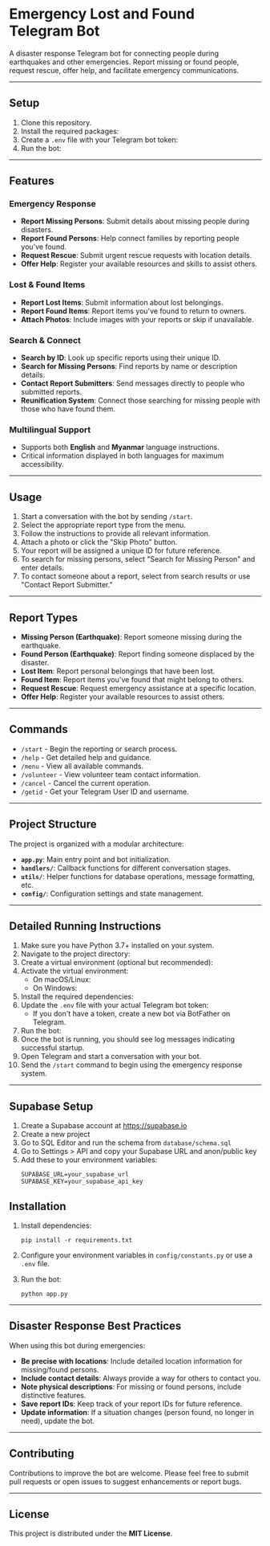 # Emergency Lost and Found Telegram Bot

A disaster response Telegram bot for connecting people during earthquakes and other emergencies. Report missing or found people, request rescue, offer help, and facilitate emergency communications.

---

## Setup

1. Clone this repository.
2. Install the required packages:
3. Create a `.env` file with your Telegram bot token:
4. Run the bot:

---

## Features

### Emergency Response
- **Report Missing Persons**: Submit details about missing people during disasters.
- **Report Found Persons**: Help connect families by reporting people you've found.
- **Request Rescue**: Submit urgent rescue requests with location details.
- **Offer Help**: Register your available resources and skills to assist others.

### Lost & Found Items
- **Report Lost Items**: Submit information about lost belongings.
- **Report Found Items**: Report items you've found to return to owners.
- **Attach Photos**: Include images with your reports or skip if unavailable.

### Search & Connect
- **Search by ID**: Look up specific reports using their unique ID.
- **Search for Missing Persons**: Find reports by name or description details.
- **Contact Report Submitters**: Send messages directly to people who submitted reports.
- **Reunification System**: Connect those searching for missing people with those who have found them.

### Multilingual Support
- Supports both **English** and **Myanmar** language instructions.
- Critical information displayed in both languages for maximum accessibility.

---

## Usage

1. Start a conversation with the bot by sending `/start`.
2. Select the appropriate report type from the menu.
3. Follow the instructions to provide all relevant information.
4. Attach a photo or click the "Skip Photo" button.
5. Your report will be assigned a unique ID for future reference.
6. To search for missing persons, select "Search for Missing Person" and enter details.
7. To contact someone about a report, select from search results or use "Contact Report Submitter."

---

## Report Types

- **Missing Person (Earthquake)**: Report someone missing during the earthquake.
- **Found Person (Earthquake)**: Report finding someone displaced by the disaster.
- **Lost Item**: Report personal belongings that have been lost.
- **Found Item**: Report items you've found that might belong to others.
- **Request Rescue**: Request emergency assistance at a specific location.
- **Offer Help**: Register your available resources to assist others.

---

## Commands

- `/start` - Begin the reporting or search process.
- `/help` - Get detailed help and guidance.
- `/menu` - View all available commands.
- `/volunteer` - View volunteer team contact information.
- `/cancel` - Cancel the current operation.
- `/getid` - Get your Telegram User ID and username.

---

## Project Structure

The project is organized with a modular architecture:

- **`app.py`**: Main entry point and bot initialization.
- **`handlers/`**: Callback functions for different conversation stages.
- **`utils/`**: Helper functions for database operations, message formatting, etc.
- **`config/`**: Configuration settings and state management.

---

## Detailed Running Instructions

1. Make sure you have Python 3.7+ installed on your system.
2. Navigate to the project directory:
3. Create a virtual environment (optional but recommended):
4. Activate the virtual environment:
   - On macOS/Linux:
   - On Windows:
5. Install the required dependencies:
6. Update the `.env` file with your actual Telegram bot token:
   - If you don't have a token, create a new bot via BotFather on Telegram.
7. Run the bot:
8. Once the bot is running, you should see log messages indicating successful startup.
9. Open Telegram and start a conversation with your bot.
10. Send the `/start` command to begin using the emergency response system.

---

## Supabase Setup

1. Create a Supabase account at https://supabase.io
2. Create a new project
3. Go to SQL Editor and run the schema from `database/schema.sql`
4. Go to Settings > API and copy your Supabase URL and anon/public key
5. Add these to your environment variables:
   ```
   SUPABASE_URL=your_supabase_url
   SUPABASE_KEY=your_supabase_api_key
   ```

## Installation

1. Install dependencies:
   ```
   pip install -r requirements.txt
   ```

2. Configure your environment variables in `config/constants.py` or use a `.env` file.

3. Run the bot:
   ```
   python app.py
   ```

---

## Disaster Response Best Practices

When using this bot during emergencies:

- **Be precise with locations**: Include detailed location information for missing/found persons.
- **Include contact details**: Always provide a way for others to contact you.
- **Note physical descriptions**: For missing or found persons, include distinctive features.
- **Save report IDs**: Keep track of your report IDs for future reference.
- **Update information**: If a situation changes (person found, no longer in need), update the bot.

---

## Contributing

Contributions to improve the bot are welcome. Please feel free to submit pull requests or open issues to suggest enhancements or report bugs.

---

## License

This project is distributed under the **MIT License**.
